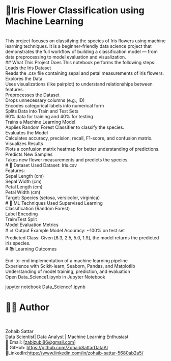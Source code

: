 # 🌸Iris Flower Classification using Machine Learning
<br>
This project focuses on classifying the species of Iris flowers using machine learning techniques. It is a beginner-friendly data science project that demonstrates the full workflow of building a classification model — from data preprocessing to model evaluation and visualization.
<br>
##  What This Project Does
This notebook performs the following steps:
<br>
Loads the Iris Dataset
<br>
Reads the .csv file containing sepal and petal measurements of iris flowers.
<br>
Explores the Data
<br>
Uses visualizations (like pairplot) to understand relationships between features.
<br>
Preprocesses the Dataset
<br>
Drops unnecessary columns (e.g., ID)
<br>
Encodes categorical labels into numerical form
<br>
Splits Data into Train and Test Sets
<br>
60% data for training and 40% for testing
<br>
Trains a Machine Learning Model
<br>
Applies Random Forest Classifier to classify the species.
<br>
Evaluates the Model
<br>
Calculates accuracy, precision, recall, F1-score, and confusion matrix.
<br>
Visualizes Results
<br>
Plots a confusion matrix heatmap for better understanding of predictions.
<br>
Predicts New Samples
<br>
Takes new flower measurements and predicts the species.
<br>
# 📁 Dataset Used
Dataset: Iris.csv
<br>
Features:
<br>
Sepal Length (cm)
<br>
Sepal Width (cm)
<br>
Petal Length (cm)
<br>
Petal Width (cm)
<br>
Target: Species (setosa, versicolor, virginica)
<br>
# 🧠 ML Techniques Used
Supervised Learning
<br>
Classification (Random Forest)
<br>
Label Encoding
<br>
Train/Test Split
<br>
Model Evaluation Metrics
<br>
# 📊 Output Example
Model Accuracy: ~100% on test set
<br>
Predicted Class: Given [6.3, 2.5, 5.0, 1.9], the model returns the predicted iris species.
<br>
# 📚 Learning Outcomes
<br>

End-to-end implementation of a machine learning pipeline
<br>
Experience with Scikit-learn, Seaborn, Pandas, and Matplotlib
<br>
Understanding of model training, prediction, and evaluation
<br>
Open Data_Science1.ipynb in Jupyter Notebook
<br>

jupyter notebook Data_Science1.ipynb
<br>
# 👨‍💻 Author
<br>

Zohaib Sattar
<br>
Data Scientist| Data Analyst | Machine Learning Enthusiast
<br>
📧 Email: [zabizubi86@gmail.com]
<br>
🔗 GitHub: https://github.com/ZohaibSattarDataAI
<br>
🔗LinkedIn:https://www.linkedin.com/in/zohaib-sattar-5680ab2a5/

